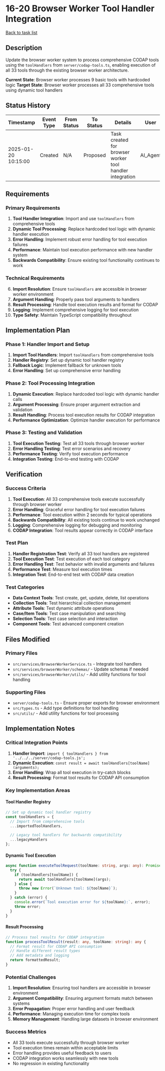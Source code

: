# 16-20 Browser Worker Tool Handler Integration

[Back to task list](./tasks.md)

## Description

Update the browser worker system to process comprehensive CODAP tools using the `toolHandlers` from `server/codap-tools.ts`, enabling execution of all 33 tools through the existing browser worker architecture.

**Current State**: Browser worker processes 9 basic tools with hardcoded logic
**Target State**: Browser worker processes all 33 comprehensive tools using dynamic tool handlers

## Status History

| Timestamp | Event Type | From Status | To Status | Details | User |
|-----------|------------|-------------|-----------|---------|------|
| 2025-01-20 10:15:00 | Created | N/A | Proposed | Task created for browser worker tool handler integration | AI_Agent |

## Requirements

### **Primary Requirements**
1. **Tool Handler Integration**: Import and use `toolHandlers` from comprehensive tools
2. **Dynamic Tool Processing**: Replace hardcoded tool logic with dynamic handler execution
3. **Error Handling**: Implement robust error handling for tool execution failures
4. **Performance**: Maintain tool execution performance with new handler system
5. **Backwards Compatibility**: Ensure existing tool functionality continues to work

### **Technical Requirements**
6. **Import Resolution**: Ensure `toolHandlers` are accessible in browser worker environment
7. **Argument Handling**: Properly pass tool arguments to handlers
8. **Result Processing**: Handle tool execution results and format for CODAP
9. **Logging**: Implement comprehensive logging for tool execution
10. **Type Safety**: Maintain TypeScript compatibility throughout

## Implementation Plan

### **Phase 1: Handler Import and Setup**
1. **Import Tool Handlers**: Import `toolHandlers` from comprehensive tools
2. **Handler Registry**: Set up dynamic tool handler registry
3. **Fallback Logic**: Implement fallback for unknown tools
4. **Error Handling**: Set up comprehensive error handling

### **Phase 2: Tool Processing Integration**
1. **Dynamic Execution**: Replace hardcoded tool logic with dynamic handler calls
2. **Argument Processing**: Ensure proper argument extraction and validation
3. **Result Handling**: Process tool execution results for CODAP integration
4. **Performance Optimization**: Optimize handler execution for performance

### **Phase 3: Testing and Validation**
1. **Tool Execution Testing**: Test all 33 tools through browser worker
2. **Error Handling Testing**: Test error scenarios and recovery
3. **Performance Testing**: Verify tool execution performance
4. **Integration Testing**: End-to-end testing with CODAP

## Verification

### **Success Criteria**
1. **Tool Execution**: All 33 comprehensive tools execute successfully through browser worker
2. **Error Handling**: Graceful error handling for tool execution failures
3. **Performance**: Tool execution within 2 seconds for typical operations
4. **Backwards Compatibility**: All existing tools continue to work unchanged
5. **Logging**: Comprehensive logging for debugging and monitoring
6. **CODAP Integration**: Tool results appear correctly in CODAP interface

### **Test Plan**
1. **Handler Registration Test**: Verify all 33 tool handlers are registered
2. **Tool Execution Test**: Test execution of each tool category
3. **Error Handling Test**: Test behavior with invalid arguments and failures
4. **Performance Test**: Measure tool execution times
5. **Integration Test**: End-to-end test with CODAP data creation

### **Test Categories**
- **Data Context Tools**: Test create, get, update, delete, list operations
- **Collection Tools**: Test hierarchical collection management
- **Attribute Tools**: Test dynamic attribute operations
- **Case/Item Tools**: Test case manipulation and searching
- **Selection Tools**: Test case selection and interaction
- **Component Tools**: Test advanced component creation

## Files Modified

### **Primary Files**
- `src/services/BrowserWorkerService.ts` - Integrate tool handlers
- `src/services/browserWorker/schemas/` - Update schemas if needed
- `src/services/browserWorker/utils/` - Add utility functions for tool handling

### **Supporting Files**
- `server/codap-tools.ts` - Ensure proper exports for browser environment
- `src/types.ts` - Add type definitions for tool handling
- `src/utils/` - Add utility functions for tool processing

## Implementation Notes

### **Critical Integration Points**
1. **Handler Import**: `import { toolHandlers } from '../../../server/codap-tools.js';`
2. **Dynamic Execution**: `const result = await toolHandlers[toolName](arguments);`
3. **Error Handling**: Wrap all tool execution in try-catch blocks
4. **Result Processing**: Format tool results for CODAP API consumption

### **Key Implementation Areas**

#### **Tool Handler Registry**
```typescript
// Set up dynamic tool handler registry
const toolHandlers = {
  // Import from comprehensive tools
  ...importedToolHandlers,
  
  // Legacy tool handlers for backwards compatibility
  ...legacyHandlers
};
```

#### **Dynamic Tool Execution**
```typescript
async function executeToolRequest(toolName: string, args: any): Promise<any> {
  try {
    if (toolHandlers[toolName]) {
      return await toolHandlers[toolName](args);
    } else {
      throw new Error(`Unknown tool: ${toolName}`);
    }
  } catch (error) {
    console.error(`Tool execution error for ${toolName}:`, error);
    throw error;
  }
}
```

#### **Result Processing**
```typescript
// Process tool results for CODAP integration
function processToolResult(result: any, toolName: string): any {
  // Format result for CODAP API consumption
  // Handle different result types
  // Add metadata and logging
  return formattedResult;
}
```

### **Potential Challenges**
1. **Import Resolution**: Ensuring tool handlers are accessible in browser environment
2. **Argument Compatibility**: Ensuring argument formats match between systems
3. **Error Propagation**: Proper error handling and user feedback
4. **Performance**: Managing execution time for complex tools
5. **Memory Management**: Handling large datasets in browser environment

### **Success Metrics**
- All 33 tools execute successfully through browser worker
- Tool execution times remain within acceptable limits
- Error handling provides useful feedback to users
- CODAP integration works seamlessly with new tools
- No regression in existing functionality 